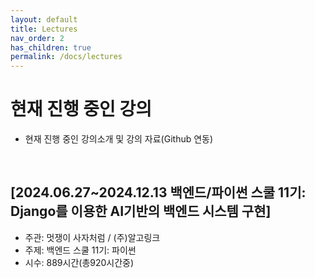 ```yaml
---
layout: default
title: Lectures
nav_order: 2
has_children: true
permalink: /docs/lectures
---
```


# **현재 진행 중인 강의**

- 현재 진행 중인 강의소개 및 강의 자료(Github 연동)

<br>

## [2024.06.27\~2024.12.13 백엔드/파이썬 스쿨 11기: Django를 이용한 AI기반의 백엔드 시스템 구현]

* 주관: 멋쟁이 사자처럼 / (주)알고링크
* 주제: 백엔드 스쿨 11기: 파이썬
* 시수: 889시간(총920시간중)
